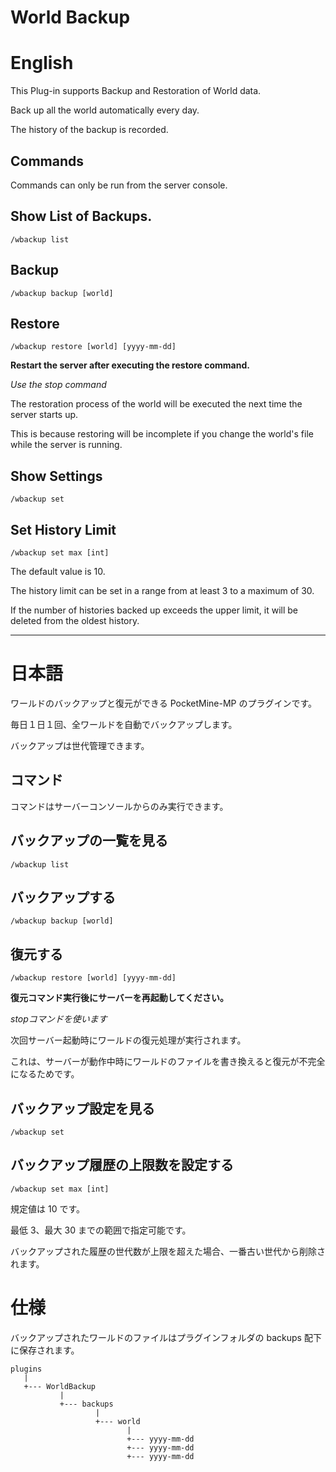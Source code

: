 # World Backup

# English

This Plug-in supports Backup and Restoration of World data.

Back up all the world automatically every day.

The history of the backup is recorded.

## Commands

Commands can only be run from the server console.

## Show List of Backups.

```
/wbackup list
```

## Backup

```
/wbackup backup [world]
```

## Restore

```
/wbackup restore [world] [yyyy-mm-dd]
```

**Restart the server after executing the restore command.**

*Use the stop command*

The restoration process of the world will be executed the next time the server starts up.

This is because restoring will be incomplete if you change the world's file while the server is running.

## Show Settings

```
/wbackup set
```

## Set History Limit

```
/wbackup set max [int]
```

The default value is 10.

The history limit can be set in a range from at least 3 to a maximum of 30.

If the number of histories backed up exceeds the upper limit, it will be deleted from the oldest history.


---


# 日本語

ワールドのバックアップと復元ができる PocketMine-MP のプラグインです。

毎日１日１回、全ワールドを自動でバックアップします。

バックアップは世代管理できます。


## コマンド

コマンドはサーバーコンソールからのみ実行できます。

## バックアップの一覧を見る

```
/wbackup list
```

## バックアップする

```
/wbackup backup [world]
```

## 復元する

```
/wbackup restore [world] [yyyy-mm-dd]
```

**復元コマンド実行後にサーバーを再起動してください。**

*stopコマンドを使います*

次回サーバー起動時にワールドの復元処理が実行されます。

これは、サーバーが動作中時にワールドのファイルを書き換えると復元が不完全になるためです。


## バックアップ設定を見る

```
/wbackup set
```

## バックアップ履歴の上限数を設定する

```
/wbackup set max [int]
```

規定値は 10 です。

最低 3、最大 30 までの範囲で指定可能です。

バックアップされた履歴の世代数が上限を超えた場合、一番古い世代から削除されます。


# 仕様


バックアップされたワールドのファイルはプラグインフォルダの backups 配下に保存されます。


```
plugins
   |
   +--- WorldBackup
           |
           +--- backups
                   |
                   +--- world
                          |
                          +--- yyyy-mm-dd
                          +--- yyyy-mm-dd
                          +--- yyyy-mm-dd
```